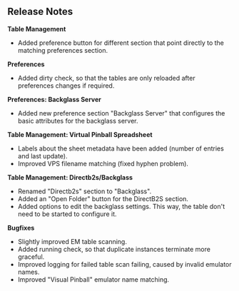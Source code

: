 ## Release Notes

**Table Management**

- Added preference button for different section that point directly to the matching preferences section.

**Preferences**

- Added dirty check, so that the tables are only reloaded after preferences changes if required.

**Preferences: Backglass Server**

- Added new preference section "Backglass Server" that configures the basic attributes for the backglass server.

**Table Management: Virtual Pinball Spreadsheet**

- Labels about the sheet metadata have been added (number of entries and last update).
- Improved VPS filename matching (fixed hyphen problem).

**Table Management: Directb2s/Backglass**

- Renamed "Directb2s" section to "Backglass".
- Added an "Open Folder" button for the DirectB2S section.
- Added options to edit the backglass settings. This way, the table don't need to be started to configure it.

**Bugfixes**

- Slightly improved EM table scanning.
- Added running check, so that duplicate instances terminate more graceful.
- Improved logging for failed table scan failing, caused by invalid emulator names.
- Improved "Visual Pinball" emulator name matching.
